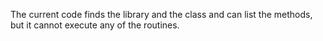 The current code finds the library and the class and can list the methods, but it cannot execute any of the routines.
